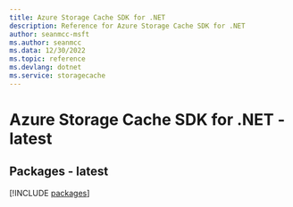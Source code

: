 ```yaml
---
title: Azure Storage Cache SDK for .NET
description: Reference for Azure Storage Cache SDK for .NET
author: seanmcc-msft
ms.author: seanmcc
ms.data: 12/30/2022
ms.topic: reference
ms.devlang: dotnet
ms.service: storagecache
---
```

# Azure Storage Cache SDK for .NET - latest
## Packages - latest
[!INCLUDE [packages](storage-cache-index.md)]
